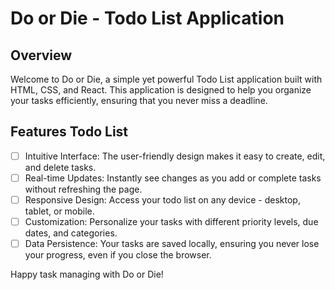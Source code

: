 # Do or Die - Todo List Application
## Overview
Welcome to Do or Die, a simple yet powerful Todo List application built with HTML, CSS, and React. This application is designed to help you organize your tasks efficiently, ensuring that you never miss a deadline.
## Features Todo List
- [ ] Intuitive Interface: The user-friendly design makes it easy to create, edit, and delete tasks.
- [ ] Real-time Updates: Instantly see changes as you add or complete tasks without refreshing the page.
- [ ] Responsive Design: Access your todo list on any device - desktop, tablet, or mobile.
- [ ] Customization: Personalize your tasks with different priority levels, due dates, and categories.
- [ ] Data Persistence: Your tasks are saved locally, ensuring you never lose your progress, even if you close the browser.

Happy task managing with Do or Die!
